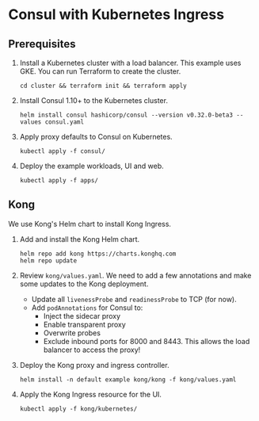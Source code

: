 # Consul with Kubernetes Ingress

## Prerequisites

1. Install a Kubernetes cluster with a load balancer. This example
   uses GKE. You can run Terraform to create the cluster.
   ```shell
   cd cluster && terraform init && terraform apply
   ```

1. Install Consul 1.10+ to the Kubernetes cluster.
   ```shell
   helm install consul hashicorp/consul --version v0.32.0-beta3 --values consul.yaml
   ```

1. Apply proxy defaults to Consul on Kubernetes.
   ```shell
   kubectl apply -f consul/
   ```

1. Deploy the example workloads, UI and web.
   ```shell
   kubectl apply -f apps/
   ```

## Kong

We use Kong's Helm chart to install Kong Ingress.

1. Add and install the Kong Helm chart.
   ```shell
   helm repo add kong https://charts.konghq.com
   helm repo update
   ```

1. Review `kong/values.yaml`. We need to add a few annotations and make some
   updates to the Kong deployment.
   - Update all `livenessProbe` and `readinessProbe` to TCP (for now).
   - Add `podAnnotations` for Consul to:
     - Inject the sidecar proxy
     - Enable transparent proxy
     - Overwrite probes
     - Exclude inbound ports for 8000 and 8443. This allows the load balancer
       to access the proxy!

1. Deploy the Kong proxy and ingress controller.
   ```shell
   helm install -n default example kong/kong -f kong/values.yaml
   ```

1. Apply the Kong Ingress resource for the UI.
   ```shell
   kubectl apply -f kong/kubernetes/
   ```
